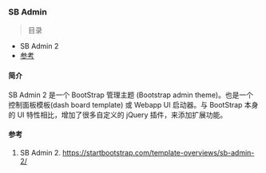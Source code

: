 ### SB Admin

> 目录

* SB Admin 2
* [参考](#参考)


#### 简介

SB Admin 2 是一个 BootStrap 管理主题 (Bootstrap admin theme)。也是一个控制面板模板(dash board template) 或 Webapp UI 启动器。与 BootStrap 本身的 UI 特性相比，增加了很多自定义的 jQuery 插件，来添加扩展功能。


#### 参考

1. SB Admin 2.  https://startbootstrap.com/template-overviews/sb-admin-2/

